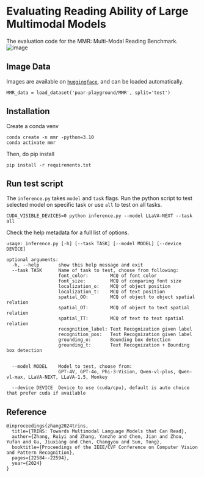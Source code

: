 # Evaluating Reading Ability of Large Multimodal Models
The evaluation code for the MMR: Multi-Modal Reading Benchmark.
![image](demo.png)

## Image Data 
Images are available on [`huggingface`](https://huggingface.co/datasets/puar-playground/MMR), and can be loaded automatically.
```
MMR_data = load_dataset('puar-playground/MMR', split='test')
```

## Installation
Create a conda venv
```
conda create -n mmr -python=3.10
conda activate mmr
```
Then, do pip install
```
pip install -r requirements.txt
```

## Run test script 
The `inference.py` takes `model` and `task` flags. Run the python script to test selected model on specific task or use `all` to test on all tasks.
```
CUDA_VISIBLE_DEVICES=0 python inference.py --model LLaVA-NEXT --task all
```

Check the help metadata for a full list of options. 
```
usage: inference.py [-h] [--task TASK] [--model MODEL] [--device DEVICE]

optional arguments:
  -h, --help       show this help message and exit
  --task TASK      Name of task to test, choose from following:
                   font_color:        MCQ of font color
                   font_size:         MCQ of comparing font size
                   localization_o:    MCQ of object position
                   localization_t:    MCQ of text position
                   spatial_OO:        MCQ of object to object spatial relation
                   spatial_OT:        MCQ of object to text spatial relation
                   spatial_TT:        MCQ of text to text spatial relation
                   recognition_label: Text Recognization given label
                   recognition_pos:   Text Recognization given label
                   grounding_o:       Bounding box detection
                   grounding_t:       Text Recognization + Bounding box detection
                   
                   
  --model MODEL    Model to test, choose from:
                   GPT-4V, GPT-4o, Phi-3-Vision, Qwen-vl-plus, Qwen-vl-max, LLaVA-NEXT, LLaVA-1.5, Monkey
                   
  --device DEVICE  Device to use (cuda/cpu), default is auto choice that prefer cuda if available
```


## Reference
```
@inproceedings{zhang2024trins,
  title={TRINS: Towards Multimodal Language Models that Can Read},
  author={Zhang, Ruiyi and Zhang, Yanzhe and Chen, Jian and Zhou, Yufan and Gu, Jiuxiang and Chen, Changyou and Sun, Tong},
  booktitle={Proceedings of the IEEE/CVF Conference on Computer Vision and Pattern Recognition},
  pages={22584--22594},
  year={2024}
}
```

